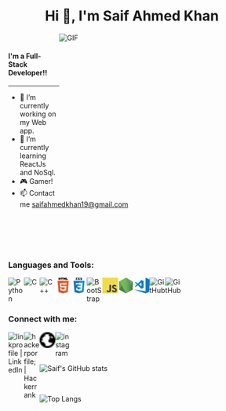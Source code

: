<h1 align ="center"> Hi 👋, I'm Saif Ahmed Khan </h1>

 <img align="right" alt="GIF" src="https://media4.giphy.com/media/WTjXuYA2y4o3UZly3W/giphy.gif?cid=ecf05e47i3tiu58ubofa65uuxqgw7u8o2szldpb25qarng2u&rid=giphy.gif&ct=g" width="400" height="320" />

<br>

#### I'm a Full-Stack Developer!!
---

- 🔭 I’m currently working on my Web app.
- 🌱 I’m currently learning ReactJs and NoSql.
- 🎮 Gamer!
- 📫 Contact me saifahmedkhan19@gmail.com


<br>
<br>
<br>
<br>



### Languages and Tools: 




[<img align="left" alt="Python" width="32px" src="https://upload.wikimedia.org/wikipedia/commons/thumb/c/c3/Python-logo-notext.svg/110px-Python-logo-notext.svg.png" />][Python]
[<img align="left" alt="C" width="32px" src="https://upload.wikimedia.org/wikipedia/commons/thumb/1/18/C_Programming_Language.svg/1200px-C_Programming_Language.svg.png" />][C]
[<img align="left" alt="C++" width="32px" src="https://cdn.jsdelivr.net/npm/@programming-languages-logos/cpp@0.0.1/cpp_256x256.png" />][C++]
[<img align="left" alt="HTML5" width="32px" src="https://raw.githubusercontent.com/github/explore/80688e429a7d4ef2fca1e82350fe8e3517d3494d/topics/html/html.png" />][HTML]
[<img align="left" alt="CSS3" width="32px" src="https://raw.githubusercontent.com/github/explore/80688e429a7d4ef2fca1e82350fe8e3517d3494d/topics/css/css.png" />][CSS]
[<img align="left" alt="BootStrap" width="32px" src="https://miro.medium.com/max/320/0*_rAD9NgK7l6KSlNc.png" />][BootStrap]
[<img align="left" alt="JavaScript" width="32px" src="https://raw.githubusercontent.com/github/explore/80688e429a7d4ef2fca1e82350fe8e3517d3494d/topics/javascript/javascript.png"/>][JS]
[<img align="left" alt="Node.js" width="32px" src="https://raw.githubusercontent.com/github/explore/80688e429a7d4ef2fca1e82350fe8e3517d3494d/topics/nodejs/nodejs.png" />][Node]
[<img align="left" alt="Visual Studio Code" width="32px" src="https://raw.githubusercontent.com/github/explore/80688e429a7d4ef2fca1e82350fe8e3517d3494d/topics/visual-studio-code/visual-studio-code.png" />][VScode]
[<img align="left" alt="GitHub" width="32px" src="https://github.githubassets.com/images/modules/logos_page/GitHub-Mark.png" />][GitHub]
[<img align="left" alt="GitHub" width="32px" src="https://i.pinimg.com/originals/b0/b1/8b/b0b18bd010c5851b5f82d0a98bfde369.png" />][IBMcloud]

<br>
<br>



<br>

### Connect with me: 



[<img align="left" alt="linkprofile | LinkedIn" width="32px" src="https://upload.wikimedia.org/wikipedia/commons/thumb/c/ca/LinkedIn_logo_initials.png/768px-LinkedIn_logo_initials.png" />][LinkedIn]
[<img align="left" alt="hackerporfile; | Hackerrank" width="32px" src="https://upload.wikimedia.org/wikipedia/commons/4/40/HackerRank_Icon-1000px.png" />][Hackerrank]
[<img align="left" alt="saif.com" width="32px" src="https://raw.githubusercontent.com/iconic/open-iconic/master/svg/globe.svg" />][Website]
[<img align="left" alt="instagram" width="32px" src="https://assets.stickpng.com/images/580b57fcd9996e24bc43c521.png" />][Insta]

<br>
<br>
<br>





![Saif's GitHub stats](https://github-readme-stats.vercel.app/api?username=saifahmed19&show_icons=true&hide_border=true&theme=tokyonight)    

<br/>

![Top Langs](https://github-readme-stats.vercel.app/api/top-langs/?username=saifahmed19&layout=compact&hide_border=true&theme=tokyonight)






[Insta]: https://www.instagram.com/saifahmed_1/
[website]: https://saifahmed19.github.io/Saifahmedkhan.github.io/
[C]: https://www.javatpoint.com/c-programming-language-tutorial
[C++]: https://www.javatpoint.com/cpp-tutorial
[Python]: https://www.python.org/
[Hackerrank]: https://www.hackerrank.com/khansahab786_sf3
[linkedin]: https://www.linkedin.com/in/saif-ahmed-khan-a154761b7/
[JS]: https://www.w3schools.com/js/DEFAULT.asp
[HTML]: https://www.w3schools.com/html/default.asp
[CSS]: https://www.w3schools.com/css/default.asp
[Node]: https://nodejs.org/en/
[BootStrap]: https://getbootstrap.com/
[VScode]: https://code.visualstudio.com/download
[GitHub]: https://github.com/
[IBMcloud]: https://cloud.ibm.com/login
